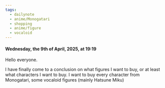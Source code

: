 ```yaml
---
tags:
  - dailynote
  - anime/Monogatari
  - shopping
  - anime/figure
  - vocaloid
---
```

#### Wednesday, the 9th of April, 2025, at 19:19

Hello everyone. 







I have finally come to a conclusion on what figures I want to buy, or at least what characters I want to buy. I want to buy every character from Monogatari, some vocaloid figures (mainly Hatsune Miku)